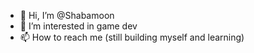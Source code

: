 - 👋 Hi, I’m @Shabamoon
- 👀 I’m interested in game dev
- 📫 How to reach me (still building myself and learning)

<!---
Shabamoon/Shabamoon is a ✨ special ✨ repository because its `README.md` (this file) appears on your GitHub profile.
You can click the Preview link to take a look at your changes.
--->
